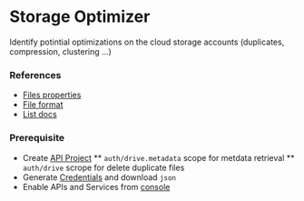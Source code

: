 # Storage Optimizer #

Identify potintial optimizations on the cloud storage accounts (duplicates, compression, clustering ...)

### References ###

* [Files properties](https://developers.google.com/drive/api/v3/reference/files)
* [File format](https://developers.google.com/drive/api/v3/ref-export-formats)
* [List docs](https://developers.google.com/drive/api/v2/reference/files/list)

### Prerequisite ###

* Create [API Project](https://console.cloud.google.com/apis/dashboard)
  ** `auth/drive.metadata` scope for metdata retrieval 
  ** `auth/drive` scrope for delete duplicate files
* Generate [Credentials](https://console.cloud.google.com/apis/credentials) and download `json`
* Enable APIs and Services from [console](https://console.developers.google.com/apis/api/drive.googleapis.com/overview)
